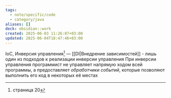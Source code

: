 ```yaml
---
tags:
  - note/specific/code
  - category/java
aliases: []
deck: obsidian::work
created: 2025-06-03 11:26:07+03:00
updated: 2025-06-04T18:47:46+03:00
---
```


IoC, Инверсия управления[^1]
—
[[DI|Внедрение зависимостей]] - лишь один из подходов к реализации инверсии управления
При инверсии управления программист не управляет напрямую ходом всей программы, а предоставляет *обработчики событий*, которые позволяют выполнить его код в некоторых её местах

[^1]: страница 20
